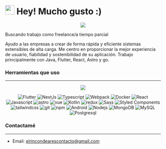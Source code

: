 <h1><img src="https://emojis.slackmojis.com/emojis/images/1607077101/11614/pop_cat.gif?1607077101" width="30"/> Hey! Mucho gusto :)</h1>

<p align="center">
  <img src="https://media2.giphy.com/media/v1.Y2lkPTc5MGI3NjExcW9jZTUzbWJucXdzd3h6NDg2dDFodmNvM3prMnYwZ3gzNmN3NHFhNiZlcD12MV9pbnRlcm5hbF9naWZfYnlfaWQmY3Q9Zw/bGgsc5mWoryfgKBx1u/giphy.gif"/>
</p>

<p>Buscando trabajo como freelance/a tiempo parcial</p>

<p>
Ayudo a las empresas a crear de forma rápida y eficiente sistemas extensibles de alta carga. Me centro en proporcionar la mejor experiencia de usuario, fiabilidad y sostenibilidad de su aplicación. Trabajo principalmente con Java, Flutter, React, Astro y go.
</p>


<h3>Herramientas que uso</h3>
<hr>
<p align="center">
  <img src="https://readme-typing-svg.herokuapp.com?color=%233607F7&size=28&center=true&lines=React.js;Flutter;Next.js;Gatsby.js;.NET+Core;Nest.js"/>
</p>
<p align="center">
  <img alt="Flutter" src="https://img.shields.io/badge/-Flutter-42A5F5?style=flat-square&logo=flutter&logoColor=white" /> 
  <img alt="NextJs" src="https://img.shields.io/badge/-NextJs-2C83FC?style=flat-square&logo=next.js&logoColor=white" />
  <img alt="Typescript" src="https://img.shields.io/badge/-Typescript-007ACC?style=flat-square&logo=typescript&logoColor=white" />
  <img alt="Webpack" src="https://img.shields.io/badge/-Webpack-8DD6F9?style=flat-square&logo=webpack&logoColor=white" />
  <img alt="Docker" src="https://img.shields.io/badge/-Docker-46a2f1?style=flat-square&logo=docker&logoColor=white" />
  <img alt="React" src="https://img.shields.io/badge/-React-45b8d8?style=flat-square&logo=react&logoColor=white" />
  <img alt="Javascript" src="https://img.shields.io/badge/-Javascript-EFD927?style=flat-square&logo=javascript&logoColor=white" />   <img src="https://img.shields.io/badge/Astro-1e1e1e?style=flat-square&logo=astro" alt="astro" style="vertical-align:top;">
  <img src="https://img.shields.io/badge/Vue-1e1e1e?style=flat-square&logo=vue.js" alt="vue" style="vertical-align:top;">
  <img alt="Kotlin" src="https://img.shields.io/badge/-Kotlin-796BDA?style=flat-square&logo=kotlin&logoColor=white" />
  <img alt="redux" src="https://img.shields.io/badge/-Redux-764ABC?style=flat-square&logo=redux&logoColor=white" />
  <img alt="Sass" src="https://img.shields.io/badge/-Sass-CC6699?style=flat-square&logo=sass&logoColor=white" />
  <img alt="Styled Components" src="https://img.shields.io/badge/-Styled_Components-db7092?style=flat-square&logo=styled-components&logoColor=white" />
    <img src="https://img.shields.io/badge/TailwindCSS-1e1e1e?style=flat-square&logo=tailwindcss" alt="tailwindcss" style="vertical-align:top;">
  <img alt="git" src="https://img.shields.io/badge/-Git-F05032?style=flat-square&logo=git&logoColor=white" />
  <img alt="npm" src="https://img.shields.io/badge/-NPM-CB3837?style=flat-square&logo=npm&logoColor=white" />
  <img alt="Android" src="https://img.shields.io/badge/-Android-63D07F?style=flat-square&logo=android&logoColor=white" />
  <img alt="Nodejs" src="https://img.shields.io/badge/-Nodejs-43853d?style=flat-square&logo=Node.js&logoColor=white" />
  <img alt="MongoDB" src="https://img.shields.io/badge/-MongoDB-13aa52?style=flat-square&logo=mongodb&logoColor=white" />
  <img alt="MySQL" src="https://img.shields.io/badge/-MySQL-195C84?style=flat-square&logo=mysql&logoColor=white" />
  <img alt="Postgresql" src="https://img.shields.io/badge/-Postgresql-2F5B8C?style=flat-square&logo=postgresql&logoColor=white" />
</p>

<h3>Contactamé</h3>
<hr>
<ul>
  <li>Email: <a href="mailto:elrincondearescontacto@gmail.com">elrincondearescontacto@gmail.com</a></li>
</ul>
